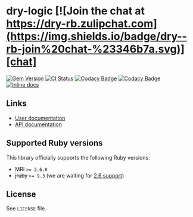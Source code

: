 <!--- this file is synced from dry-rb/template-gem project -->
[gem]: https://rubygems.org/gems/dry-logic
[actions]: https://github.com/dry-rb/dry-logic/actions
[codacy]: https://www.codacy.com/gh/dry-rb/dry-logic
[chat]: https://dry-rb.zulipchat.com
[inchpages]: http://inch-ci.org/github/dry-rb/dry-logic

# dry-logic [![Join the chat at https://dry-rb.zulipchat.com](https://img.shields.io/badge/dry--rb-join%20chat-%23346b7a.svg)][chat]

[![Gem Version](https://badge.fury.io/rb/dry-logic.svg)][gem]
[![CI Status](https://github.com/dry-rb/dry-logic/workflows/CI/badge.svg)][actions]
[![Codacy Badge](https://api.codacy.com/project/badge/Grade/3ac6ea12c2dd42beb36dc3abe63d9606)][codacy]
[![Codacy Badge](https://api.codacy.com/project/badge/Coverage/3ac6ea12c2dd42beb36dc3abe63d9606)][codacy]
[![Inline docs](http://inch-ci.org/github/dry-rb/dry-logic.svg?branch=master)][inchpages]

## Links

* [User documentation](https://dry-rb.org/gems/dry-logic)
* [API documentation](http://rubydoc.info/gems/dry-logic)

## Supported Ruby versions

This library officially supports the following Ruby versions:

* MRI `>= 2.6.0`
* ~~jruby~~ `>= 9.3` (we are waiting for [2.6 support](https://github.com/jruby/jruby/issues/6161))

## License

See `LICENSE` file.
